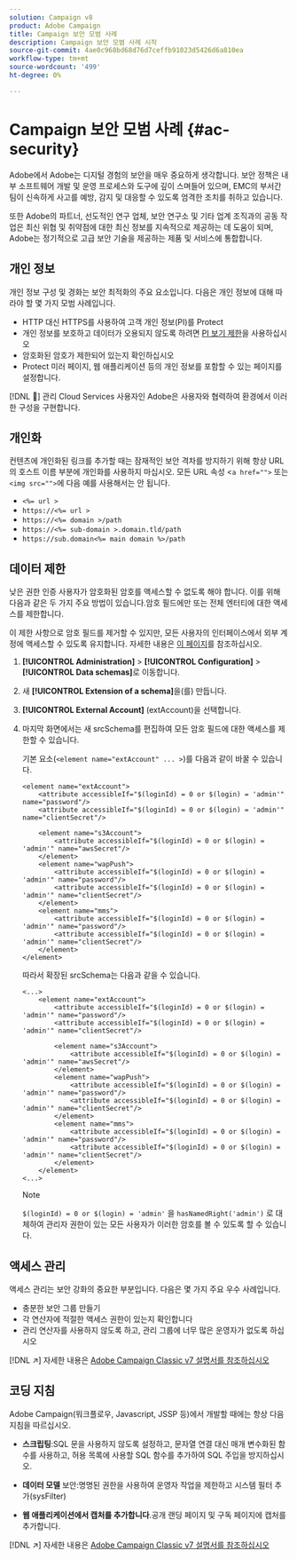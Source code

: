 ```yaml
---
solution: Campaign v8
product: Adobe Campaign
title: Campaign 보안 모범 사례
description: Campaign 보안 모범 사례 시작
source-git-commit: 4ae0c968bd68d76d7ceffb91023d5426d6a810ea
workflow-type: tm+mt
source-wordcount: '499'
ht-degree: 0%

---
```


# Campaign 보안 모범 사례 {#ac-security}

Adobe에서 Adobe는 디지털 경험의 보안을 매우 중요하게 생각합니다. 보안 정책은 내부 소프트웨어 개발 및 운영 프로세스와 도구에 깊이 스며들어 있으며, EMC의 부서간 팀이 신속하게 사고를 예방, 감지 및 대응할 수 있도록 엄격한 조치를 취하고 있습니다.

또한 Adobe의 파트너, 선도적인 연구 업체, 보안 연구소 및 기타 업계 조직과의 공동 작업은 최신 위협 및 취약점에 대한 최신 정보를 지속적으로 제공하는 데 도움이 되며, Adobe는 정기적으로 고급 보안 기술을 제공하는 제품 및 서비스에 통합합니다.

## 개인 정보

개인 정보 구성 및 경화는 보안 최적화의 주요 요소입니다. 다음은 개인 정보에 대해 따라야 할 몇 가지 모범 사례입니다.

* HTTP 대신 HTTPS를 사용하여 고객 개인 정보(PI)를 Protect
* 개인 정보를 보호하고 데이터가 오용되지 않도록 하려면 [PI 보기 제한](../dev/restrict-pi-view.md)을 사용하십시오
* 암호화된 암호가 제한되어 있는지 확인하십시오
* Protect 미러 페이지, 웹 애플리케이션 등의 개인 정보를 포함할 수 있는 페이지를 설정합니다.

[!DNL :speech_balloon:] 관리 Cloud Services 사용자인 Adobe은 사용자와 협력하여 환경에서 이러한 구성을 구현합니다.

## 개인화

컨텐츠에 개인화된 링크를 추가할 때는 잠재적인 보안 격차를 방지하기 위해 항상 URL의 호스트 이름 부분에 개인화를 사용하지 마십시오. 모든 URL 속성 &lt;`a href="">` 또는 `<img src="">`에 다음 예를 사용해서는 안 됩니다.

* `<%= url >`
* `https://<%= url >`
* `https://<%= domain >/path`
* `https://<%= sub-domain >.domain.tld/path`
* `https://sub.domain<%= main domain %>/path`

## 데이터 제한

낮은 권한 인증 사용자가 암호화된 암호를 액세스할 수 없도록 해야 합니다. 이를 위해 다음과 같은 두 가지 주요 방법이 있습니다.암호 필드에만 또는 전체 엔터티에 대한 액세스를 제한합니다.

이 제한 사항으로 암호 필드를 제거할 수 있지만, 모든 사용자의 인터페이스에서 외부 계정에 액세스할 수 있도록 유지합니다. 자세한 내용은 [이 페이지](../dev/restrict-pi-view.md)를 참조하십시오.

1. **[!UICONTROL Administration]** > **[!UICONTROL Configuration]** > **[!UICONTROL Data schemas]**&#x200B;로 이동합니다.

1. 새 **[!UICONTROL Extension of a schema]**&#x200B;을(를) 만듭니다.

1. **[!UICONTROL External Account]** (extAccount)을 선택합니다.

1. 마지막 화면에서는 새 srcSchema를 편집하여 모든 암호 필드에 대한 액세스를 제한할 수 있습니다.

   기본 요소(`<element name="extAccount" ... >`)를 다음과 같이 바꿀 수 있습니다.

   ```
   <element name="extAccount">
       <attribute accessibleIf="$(loginId) = 0 or $(login) = 'admin'" name="password"/>
       <attribute accessibleIf="$(loginId) = 0 or $(login) = 'admin'" name="clientSecret"/>
   
       <element name="s3Account">
           <attribute accessibleIf="$(loginId) = 0 or $(login) = 'admin'" name="awsSecret"/>
       </element>
       <element name="wapPush">
           <attribute accessibleIf="$(loginId) = 0 or $(login) = 'admin'" name="password"/>
           <attribute accessibleIf="$(loginId) = 0 or $(login) = 'admin'" name="clientSecret"/>
       </element>
       <element name="mms">
           <attribute accessibleIf="$(loginId) = 0 or $(login) = 'admin'" name="password"/>
           <attribute accessibleIf="$(loginId) = 0 or $(login) = 'admin'" name="clientSecret"/>
       </element>
   </element>
   ```

   따라서 확장된 srcSchema는 다음과 같을 수 있습니다.

   ```
   <...>
       <element name="extAccount">
           <attribute accessibleIf="$(loginId) = 0 or $(login) = 'admin'" name="password"/>
           <attribute accessibleIf="$(loginId) = 0 or $(login) = 'admin'" name="clientSecret"/>
   
           <element name="s3Account">
               <attribute accessibleIf="$(loginId) = 0 or $(login) = 'admin'" name="awsSecret"/>
           </element>
           <element name="wapPush">
               <attribute accessibleIf="$(loginId) = 0 or $(login) = 'admin'" name="password"/>
               <attribute accessibleIf="$(loginId) = 0 or $(login) = 'admin'" name="clientSecret"/>
           </element>
           <element name="mms">
               <attribute accessibleIf="$(loginId) = 0 or $(login) = 'admin'" name="password"/>
               <attribute accessibleIf="$(loginId) = 0 or $(login) = 'admin'" name="clientSecret"/>
           </element>
       </element>
   <...> 
   ```

   >[!NOTE]
   >
   >`$(loginId) = 0 or $(login) = 'admin'` 을 `hasNamedRight('admin')` 로 대체하여 관리자 권한이 있는 모든 사용자가 이러한 암호를 볼 수 있도록 할 수 있습니다.


## 액세스 관리

액세스 관리는 보안 강화의 중요한 부분입니다. 다음은 몇 가지 주요 우수 사례입니다.

* 충분한 보안 그룹 만들기
* 각 연산자에 적절한 액세스 권한이 있는지 확인합니다
* 관리 연산자를 사용하지 않도록 하고, 관리 그룹에 너무 많은 운영자가 없도록 하십시오

[!DNL :arrow_upper_right:] 자세한 내용은  [Adobe Campaign Classic v7 설명서를 참조하십시오](https://experienceleague.adobe.com/docs/campaign-classic/using/installing-campaign-classic/security-privacy/access-management.html?lang=en#webapp-operator)

## 코딩 지침

Adobe Campaign(워크플로우, Javascript, JSSP 등)에서 개발할 때에는 항상 다음 지침을 따르십시오.

* **스크립팅**:SQL 문을 사용하지 않도록 설정하고, 문자열 연결 대신 매개 변수화된 함수를 사용하고, 허용 목록에 사용할 SQL 함수를 추가하여 SQL 주입을 방지하십시오.

* **데이터 모델** 보안:명명된 권한을 사용하여 운영자 작업을 제한하고 시스템 필터 추가(sysFilter)

* **웹 애플리케이션에서 캡처를 추가합니다**.공개 랜딩 페이지 및 구독 페이지에 캡처를 추가합니다.

[!DNL :arrow_upper_right:] 자세한 내용은  [Adobe Campaign Classic v7 설명서를 참조하십시오](https://experienceleague.adobe.com/docs/campaign-classic/using/installing-campaign-classic/security-privacy/scripting-coding-guidelines.html?lang=en#installing-campaign-classic)
